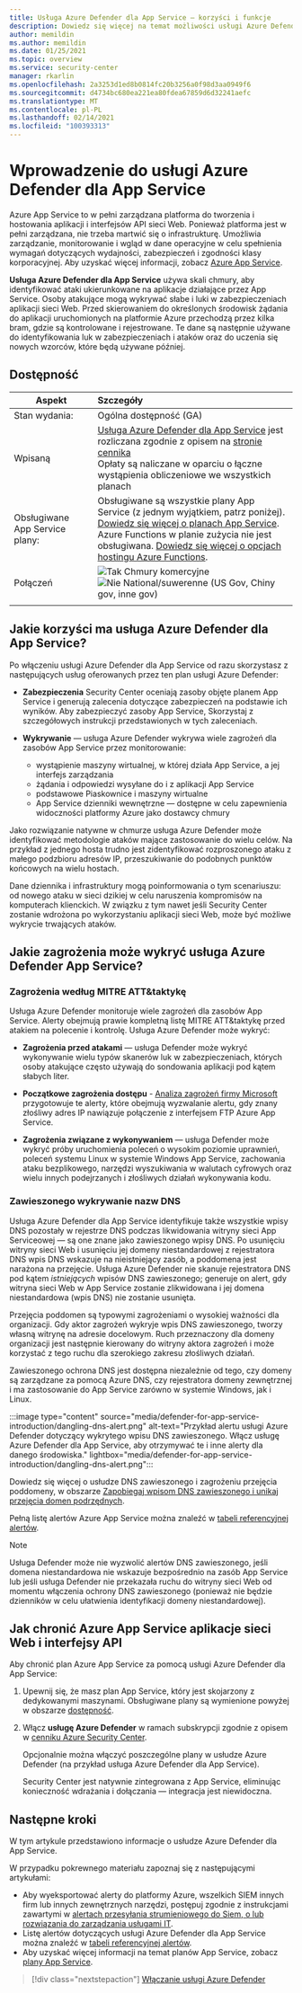 ```yaml
---
title: Usługa Azure Defender dla App Service — korzyści i funkcje
description: Dowiedz się więcej na temat możliwości usługi Azure Defender dla App Service i sposobu włączania jej w ramach subskrypcji
author: memildin
ms.author: memildin
ms.date: 01/25/2021
ms.topic: overview
ms.service: security-center
manager: rkarlin
ms.openlocfilehash: 2a3253d1ed8b0814fc20b3256a0f98d3aa0949f6
ms.sourcegitcommit: d4734bc680ea221ea80fdea67859d6d32241aefc
ms.translationtype: MT
ms.contentlocale: pl-PL
ms.lasthandoff: 02/14/2021
ms.locfileid: "100393313"
---
```

# <a name="introduction-to-azure-defender-for-app-service"></a>Wprowadzenie do usługi Azure Defender dla App Service

Azure App Service to w pełni zarządzana platforma do tworzenia i hostowania aplikacji i interfejsów API sieci Web. Ponieważ platforma jest w pełni zarządzana, nie trzeba martwić się o infrastrukturę. Umożliwia zarządzanie, monitorowanie i wgląd w dane operacyjne w celu spełnienia wymagań dotyczących wydajności, zabezpieczeń i zgodności klasy korporacyjnej. Aby uzyskać więcej informacji, zobacz [Azure App Service](https://azure.microsoft.com/services/app-service/).

**Usługa Azure Defender dla App Service** używa skali chmury, aby identyfikować ataki ukierunkowane na aplikacje działające przez App Service. Osoby atakujące mogą wykrywać słabe i luki w zabezpieczeniach aplikacji sieci Web. Przed skierowaniem do określonych środowisk żądania do aplikacji uruchomionych na platformie Azure przechodzą przez kilka bram, gdzie są kontrolowane i rejestrowane. Te dane są następnie używane do identyfikowania luk w zabezpieczeniach i ataków oraz do uczenia się nowych wzorców, które będą używane później.


## <a name="availability"></a>Dostępność

| Aspekt                       | Szczegóły                                                                                                                                                                                                                                                                                                                                                                                                                                                                                                                    |
|------------------------------|:---------------------------------------------------------------------------------------------------------------------------------------------------------------------------------------------------------------------------------------------------------------------------------------------------------------------------------------------------------------------------------------------------------------------------------------------------------------------------------------------------------------------------|
| Stan wydania:               | Ogólna dostępność (GA)                                                                                                                                                                                                                                                                                                                                                                                                                                                                                                  |
| Wpisaną                     | [Usługa Azure Defender dla App Service](azure-defender.md) jest rozliczana zgodnie z opisem na [stronie cennika](security-center-pricing.md)<br>Opłaty są naliczane w oparciu o łączne wystąpienia obliczeniowe we wszystkich planach|
| Obsługiwane App Service plany: | Obsługiwane są wszystkie plany App Service (z jednym wyjątkiem, patrz poniżej). [Dowiedz się więcej o planach App Service](https://azure.microsoft.com/pricing/details/app-service/plans/).<br>Azure Functions w planie zużycia nie jest obsługiwana. [Dowiedz się więcej o opcjach hostingu Azure Functions](../azure-functions/functions-scale.md).                                                                                                                                                                                                                                                                   |
| Połączeń                      | ![Tak](./media/icons/yes-icon.png) Chmury komercyjne<br>![Nie](./media/icons/no-icon.png) National/suwerenne (US Gov, Chiny gov, inne gov)                                                                                                                                                                                                                                                                                                                                                                                 |
|                              |                                                                                                                                                                                                                                                                                                                                                                                                                                                                                                                            |

## <a name="what-are-the-benefits-of-azure-defender-for-app-service"></a>Jakie korzyści ma usługa Azure Defender dla App Service?

Po włączeniu usługi Azure Defender dla App Service od razu skorzystasz z następujących usług oferowanych przez ten plan usługi Azure Defender:

- **Zabezpieczenia** Security Center oceniają zasoby objęte planem App Service i generują zalecenia dotyczące zabezpieczeń na podstawie ich wyników. Aby zabezpieczyć zasoby App Service, Skorzystaj z szczegółowych instrukcji przedstawionych w tych zaleceniach.

- **Wykrywanie** — usługa Azure Defender wykrywa wiele zagrożeń dla zasobów App Service przez monitorowanie:
    - wystąpienie maszyny wirtualnej, w której działa App Service, a jej interfejs zarządzania
    - żądania i odpowiedzi wysyłane do i z aplikacji App Service
    - podstawowe Piaskownice i maszyny wirtualne
    - App Service dzienniki wewnętrzne — dostępne w celu zapewnienia widoczności platformy Azure jako dostawcy chmury

Jako rozwiązanie natywne w chmurze usługa Azure Defender może identyfikować metodologie ataków mające zastosowanie do wielu celów. Na przykład z jednego hosta trudno jest zidentyfikować rozproszonego ataku z małego podzbioru adresów IP, przeszukiwanie do podobnych punktów końcowych na wielu hostach.

Dane dziennika i infrastruktury mogą poinformowania o tym scenariuszu: od nowego ataku w sieci dzikiej w celu naruszenia kompromisów na komputerach klienckich. W związku z tym nawet jeśli Security Center zostanie wdrożona po wykorzystaniu aplikacji sieci Web, może być możliwe wykrycie trwających ataków.


## <a name="what-threats-can-azure-defender-for-app-service-detect"></a>Jakie zagrożenia może wykryć usługa Azure Defender App Service?

### <a name="threats-by-mitre-attck-tactics"></a>Zagrożenia według MITRE ATT&taktykę

Usługa Azure Defender monitoruje wiele zagrożeń dla zasobów App Service. Alerty obejmują prawie kompletną listę MITRE ATT&taktykę przed atakiem na polecenie i kontrolę. Usługa Azure Defender może wykryć:

- **Zagrożenia przed atakami** — usługa Defender może wykryć wykonywanie wielu typów skanerów luk w zabezpieczeniach, których osoby atakujące często używają do sondowania aplikacji pod kątem słabych liter.

- **Początkowe zagrożenia dostępu**  -  [Analiza zagrożeń firmy Microsoft](https://go.microsoft.com/fwlink/?linkid=2128684) przygotowuje te alerty, które obejmują wyzwalanie alertu, gdy znany złośliwy adres IP nawiązuje połączenie z interfejsem FTP Azure App Service.

- **Zagrożenia związane z wykonywaniem** — usługa Defender może wykryć próby uruchomienia poleceń o wysokim poziomie uprawnień, poleceń systemu Linux w systemie Windows App Service, zachowania ataku bezplikowego, narzędzi wyszukiwania w walutach cyfrowych oraz wielu innych podejrzanych i złośliwych działań wykonywania kodu.

### <a name="dangling-dns-detection"></a>Zawieszonego wykrywanie nazw DNS

Usługa Azure Defender dla App Service identyfikuje także wszystkie wpisy DNS pozostały w rejestrze DNS podczas likwidowania witryny sieci App Serviceowej — są one znane jako zawieszonego wpisy DNS. Po usunięciu witryny sieci Web i usunięciu jej domeny niestandardowej z rejestratora DNS wpis DNS wskazuje na nieistniejący zasób, a poddomena jest narażona na przejęcie. Usługa Azure Defender nie skanuje rejestratora DNS pod kątem *istniejących* wpisów DNS zawieszonego; generuje on alert, gdy witryna sieci Web w App Service zostanie zlikwidowana i jej domena niestandardowa (wpis DNS) nie zostanie usunięta.

Przejęcia poddomen są typowymi zagrożeniami o wysokiej ważności dla organizacji. Gdy aktor zagrożeń wykryje wpis DNS zawieszonego, tworzy własną witrynę na adresie docelowym. Ruch przeznaczony dla domeny organizacji jest następnie kierowany do witryny aktora zagrożeń i może korzystać z tego ruchu dla szerokiego zakresu złośliwych działań.

Zawieszonego ochrona DNS jest dostępna niezależnie od tego, czy domeny są zarządzane za pomocą Azure DNS, czy rejestratora domeny zewnętrznej i ma zastosowanie do App Service zarówno w systemie Windows, jak i Linux.

:::image type="content" source="media/defender-for-app-service-introduction/dangling-dns-alert.png" alt-text="Przykład alertu usługi Azure Defender dotyczący wykrytego wpisu DNS zawieszonego. Włącz usługę Azure Defender dla App Service, aby otrzymywać te i inne alerty dla danego środowiska." lightbox="media/defender-for-app-service-introduction/dangling-dns-alert.png":::

Dowiedz się więcej o usłudze DNS zawieszonego i zagrożeniu przejęcia poddomeny, w obszarze [Zapobiegaj wpisom DNS zawieszonego i unikaj przejęcia domen podrzędnych](../security/fundamentals/subdomain-takeover.md).

Pełną listę alertów Azure App Service można znaleźć w [tabeli referencyjnej alertów](alerts-reference.md#alerts-azureappserv).

> [!NOTE]
> Usługa Defender może nie wyzwolić alertów DNS zawieszonego, jeśli domena niestandardowa nie wskazuje bezpośrednio na zasób App Service lub jeśli usługa Defender nie przekazała ruchu do witryny sieci Web od momentu włączenia ochrony DNS zawieszonego (ponieważ nie będzie dzienników w celu ułatwienia identyfikacji domeny niestandardowej).

## <a name="how-to-protect-your-azure-app-service-web-apps-and-apis"></a>Jak chronić Azure App Service aplikacje sieci Web i interfejsy API

Aby chronić plan Azure App Service za pomocą usługi Azure Defender dla App Service:

1. Upewnij się, że masz plan App Service, który jest skojarzony z dedykowanymi maszynami. Obsługiwane plany są wymienione powyżej w obszarze [dostępność](#availability).

2. Włącz **usługę Azure Defender** w ramach subskrypcji zgodnie z opisem w [cenniku Azure Security Center](security-center-pricing.md).

    Opcjonalnie można włączyć poszczególne plany w usłudze Azure Defender (na przykład usługa Azure Defender dla App Service).

    Security Center jest natywnie zintegrowana z App Service, eliminując konieczność wdrażania i dołączania — integracja jest niewidoczna.


## <a name="next-steps"></a>Następne kroki

W tym artykule przedstawiono informacje o usłudze Azure Defender dla App Service. 

W przypadku pokrewnego materiału zapoznaj się z następującymi artykułami: 

- Aby wyeksportować alerty do platformy Azure, wszelkich SIEM innych firm lub innych zewnętrznych narzędzi, postępuj zgodnie z instrukcjami zawartymi w [alertach przesyłania strumieniowego do Siem, o lub rozwiązania do zarządzania usługami IT](export-to-siem.md).
- Listę alertów dotyczących usługi Azure Defender dla App Service można znaleźć w [tabeli referencyjnej alertów](alerts-reference.md#alerts-azureappserv).
- Aby uzyskać więcej informacji na temat planów App Service, zobacz [plany App Service](https://azure.microsoft.com/pricing/details/app-service/plans/).
> [!div class="nextstepaction"]
> [Włączanie usługi Azure Defender](security-center-pricing.md#enable-azure-defender)